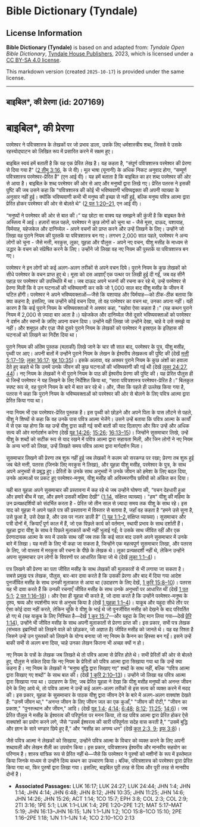 # Bible Dictionary (Tyndale)

## License Information

**Bible Dictionary (Tyndale)** is based on and adapted from: _Tyndale Open Bible Dictionary_, [Tyndale House Publishers](https://tyndaleopenresources.com/), 2023, which is licensed under a [CC BY-SA 4.0 license](https://creativecommons.org/licenses/by-sa/4.0/legalcode.en).

This markdown version (created `2025-10-17`) is provided under the same license.



--------------------------------

## बाइबिल*, की प्रेरणा (id: 207169)

बाइबिल\*, की प्रेरणा
====================

परमेश्वर ने पवित्रशास्त्र के लेखकों पर जो प्रभाव डाला, उसके लिए धर्मशास्त्रीय शब्द, जिससे वे उसके रहस्योद्घाटन को लिखित रूप में प्रसारित करने में सक्षम हुए।

बाइबिल स्वयं हमें बताती है कि यह एक प्रेरित लेख है। यह कहता है, "संपूर्ण पवित्रशास्त्र परमेश्वर की प्रेरणा से दिया गया है" ([2 तीमु 3:16](https://ref.ly/2Tim3:16), के जे वी)। मूल भाषा (यूनानी) के अधिक निकट अनुवाद होगा, “सम्पूर्ण पवित्रशास्त्र परमेश्वर\-प्रेरित है” (एन आई वी)। यह हमें बताता है कि बाइबिल का हर शब्द परमेश्वर की ओर से आया है। बाइबिल के शब्द परमेश्वर की ओर से आए और मनुष्यों द्वारा लिखे गए। प्रेरित पतरस ने इसकी पुष्टि की जब उसने कहा कि "पवित्रशास्त्र की कोई भी भविष्यवाणी भविष्यद्वक्ता की अपनी व्याख्या के अनुसार नहीं हुई। क्योंकि भविष्यवाणी कभी भी मनुष्य की इच्छा से नहीं हुई, बल्कि मनुष्य पवित्र आत्मा द्वारा प्रेरित होकर परमेश्वर की ओर से बोलते थे" ([2 पत 1:20–21](https://ref.ly/2Pet1:20-2Pet1:21), एन आई वी)।

“मनुष्यों ने परमेश्वर की ओर से बात की।” यह छोटा सा वाक्य यह समझने की कुंजी है कि बाइबल कैसे अस्तित्व में आई। हज़ारों साल पहले, परमेश्वर ने कुछ लोगों को चुना था \- जैसे मूसा, दाऊद, यशायाह, यिर्मयाह, यहेजकेल और दानिय्येल \- अपने वचनों को प्राप्त करने और उन्हें लिखने के लिए। उन्होंने जो लिखा वह पुराने नियम की पुस्तकें या पवित्रशास्त्र बन गए। लगभग 2,000 साल पहले, परमेश्वर ने अन्य लोगों को चुना \- जैसे मत्ती, मरकुस, लूका, यूहन्ना और पौलुस \- अपने नए वचन, यीशु मसीह के माध्यम से उद्धार के वचन को संप्रेषित करने के लिए। उन्होंने जो लिखा वह नए नियम की पुस्तकें या पवित्रशास्त्र बन गए।

परमेश्‍वर ने इन लोगों को कई अलग\-अलग तरीकों से अपने वचन दिये। पुराने नियम के कुछ लेखकों को सीधे परमेश्वर के वचन प्राप्त हुए थे। मूसा को दस आज्ञाएँ एक पत्थर पर लिखी हुई दी गईं, जब वह सीनै पहाड़ पर परमेश्वर की उपस्थिति में था। जब दाऊद अपने भजनों की रचना कर रहे थे, उन्हें परमेश्वर से प्रेरणा मिली कि वे उन घटनाओं की भविष्यवाणी कर सकें जो 1,000 साल बाद यीशु मसीह के जीवन में घटित होंगी। परमेश्वर ने अपने भविष्यवक्ताओं—जैसे कि यशायाह और यिर्मयाह—को ठीक\-ठीक बताया कि क्या कहना है; इसलिए, जब उन्होंने कोई वचन दिया, तो वह परमेश्वर का वचन था, उनका अपना नहीं। यही कारण है कि कई पुराने नियम के भविष्यवक्ताओं ने अक्सर कहा, "यहोवा ऐसा कहता है।" (यह कथन पुराने नियम में 2,000 से ज़्यादा बार आता है।) यहेजकेल और दानिय्येल जैसे दूसरे भविष्यवक्ताओं को परमेश्वर ने दर्शन और स्वप्नों के ज़रिए अपना वचन दिया। उन्होंने वही लिखा जो उन्होंने देखा, चाहे वे उसे समझे या नहीं। और शमूएल और एज्रा जैसे दूसरे पुराने नियम के लेखकों को परमेश्वर ने इस्राएल के इतिहास की घटनाओं को लिखने का निर्देश दिया था।

पुराने नियम की अंतिम पुस्तक (मलाकी) लिखे जाने के चार सौ साल बाद, परमेश्वर के पुत्र, यीशु मसीह, पृथ्वी पर आए। अपनी बातों में उन्होंने पुराने नियम के लेखन के ईश्वरीय लेखकत्व की पुष्टि की (देखें [मत्ती 5:17–19](https://ref.ly/Matt5:17-Matt5:19); [लूका 16:17](https://ref.ly/Luke16:17); [यूह 10:35](https://ref.ly/John10:35))। इसके अलावा, वह अक्सर पुराने नियम के कुछ अंशों का हवाला देते हुए कहते थे कि उनमें उनके जीवन की कुछ घटनाओं की भविष्यवाणी की गई थी (देखें [लूका 24:27, 44](https://ref.ly/Luke24:27))। नए नियम के लेखकों ने भी पुराने नियम के पाठ की ईश्वरीय प्रेरणा की पुष्टि की। यह प्रेरित पौलुस ही थे जिन्हें परमेश्वर ने यह लिखने के लिए निर्देशित किया था, “सारा पवित्रशास्त्र परमेश्वर\-प्रेरित है।” बिलकुल स्पष्ट रूप से, वह पुराने नियम के बारे में बात कर रहे थे। और, जैसा कि पहले ही उल्लेख किया गया है, पतरस ने कहा कि पुराने नियम के भविष्यवक्ताओं को परमेश्वर की ओर से बोलने के लिए पवित्र आत्मा द्वारा प्रेरित किया गया था।

नया नियम भी एक परमेश्वर\-प्रेरित पुस्तक है। इस पृथ्वी को छोड़ने और अपने पिता के पास लौटने से पहले, यीशु ने शिष्यों से कहा कि वह उनके पास पवित्र आत्मा भेजेंगे। उसने उन्हें बताया कि पवित्र आत्मा के कार्यों में से एक यह होगा कि वह उन्हें यीशु द्वारा कही गई सभी बातों की याद दिलाएगा और फिर उन्हें और अधिक सत्य की ओर मार्गदर्शन करेगा (देखें [यूह 14:26](https://ref.ly/John14:26); [15:26](https://ref.ly/John15:26); [16:13–15](https://ref.ly/John16:13-John16:15))। जिन्होंने सुसमाचार लिखे, उन्हें यीशु के शब्दों को सटीक रूप से याद रखने में पवित्र आत्मा द्वारा सहायता मिली, और जिन लोगों ने नए नियम के अन्य भागों को लिखा, उन्हें लिखते समय पवित्र आत्मा द्वारा मार्गदर्शन मिला।

सुसमाचार लिखने की प्रेरणा तब शुरू नहीं हुई जब लेखकों ने कलम को सरकण्ड पर रखा; प्रेरणा तब शुरू हुई जब चेले मत्ती, पतरस (जिनके लिए मरकुस ने लिखा), और यूहन्ना यीशु मसीह, परमेश्वर के पुत्र, के साथ अपने अनुभवों से प्रबुद्ध हुए। प्रेरितों के उनके साथ अनुभवों ने उनके जीवन को हमेशा के लिए बदल दिया, उनके आत्माओं पर प्रकट हुए परमेश्वर\-मनुष्य, यीशु मसीह की अविस्मरणीय छवियों को अंकित कर दिया।

यही बात यूहन्ना अपने सुसमाचार की प्रस्तावना में कह रहे थे जब उन्होंने घोषणा की, “वचन देहधारी हुआ और हमारे बीच में रहा, और हमने उसकी महिमा देखी” ([1:14](https://ref.ly/John1:14), संक्षिप्त व्याख्या)। "हम" यीशु की महिमा के उन प्रत्यक्षदर्शियों को संदर्भित करता है \- प्रेरित जो तीन साल से ज़्यादा समय तक यीशु के साथ रहे। इस याद को यूहन्ना ने अपने पहले पत्र की प्रस्तावना में विस्तार से बताया है, जहाँ वह कहता है “हमने उसे सुना है, उसे छुआ है, उसे देखा है, और उस पर नज़र डाली है” ([1 यूह 1:1–2](https://ref.ly/1John1:1-1John1:2),संक्षिप्त व्याख्या)। सुसमाचार और पत्री दोनों में, क्रियाएँ पूर्ण काल में हैं, जो एक पिछले कार्य को वर्तमान, स्थायी प्रभाव के साथ दर्शाती हैं। यूहन्ना द्वारा यीशु के साथ वे पिछले मुलाकातें कभी नहीं भुलाई गईं; वे उसके साथ जीवित रहीं और एक प्रेरणादायक आत्मा के रूप में उसके साथ रहीं जब तक कि कई साल बाद उसने अपने सुसमाचार में उनके बारे में लिखा। यह मत्ती के लिए भी कहा जा सकता है, जिन्होंने एक महत्वपूर्ण सुसमाचार लिखा, और पतरस के लिए, जो वास्तव में मरकुस की रचना के पीछे के लेखक थे। लूका प्रत्यक्षदर्शी नहीं थे, लेकिन उन्होंने अपना सुसमाचार उन लोगों के विवरणों पर आधारित किया जो थे (देखें [लूका 1:1–4](https://ref.ly/Luke1:1-Luke1:4))।

पत्र लिखने की प्रेरणा का पता जीवित मसीह के साथ लेखकों की मुलाकातों से भी लगाया जा सकता है। सबसे प्रमुख पत्र लेखक, पौलुस, बार\-बार दावा करते है कि उसकी प्रेरणा और बाद में दिया गया आदेश पुनर्जीवित मसीह के साथ उनकी मुलाकात से आया था (उदाहरण के लिए देखें, [1 कुरि 15:8–10](https://ref.ly/1Cor15:8-1Cor15:10))। पतरस यह भी दावा करते हैं कि उनकी रचनाएँ जीवित मसीह के साथ उनके अनुभवों पर आधारित थीं (देखें [1 पत 5:1](https://ref.ly/1Pet5:1); [2 पत 1:16–18](https://ref.ly/2Pet1:16-2Pet1:18))। और ऐसा ही यूहन्ना भी करते है, जो दावा करते है कि उन्होंने परमेश्वर\-मनुष्य के दृश्य, श्रव्य और स्पर्शनीय रूप से अनुभव किया है (देखें [1 यूहन्ना 1:1–4](https://ref.ly/1John1:1-1John1:4))। याकूब और यहूदा सीधे तौर पर ऐसा कोई दावा नहीं करते, लेकिन चूंकि वे यीशु के भाई थे जो पुनर्जीवित मसीह को देखने के बाद परिवर्तित हो गए थे (यह याकूब के लिए निश्चित है—देखें [1 कुर 15:7](https://ref.ly/1Cor15:7)—और यहूदा के लिए मान लिया गया—देखें [प्रेरि 1:14](https://ref.ly/Acts1:14)), उन्होंने भी जीवित मसीह के साथ अपनी मुलाकातों से प्रेरणा प्राप्त की। इस प्रकार, सभी पत्र लेखक (संभवतः इब्रानियों को लिखने वाले को छोड़कर, जो अज्ञात है) जीवित मसीह को जानते थे। यह वह रिश्ता है जिसने उन्हें उन पुस्तकों को लिखने के योग्य बनाया जो नए नियम के कैनन का हिस्सा बन गईं। इसने उन्हें बाकी सभी से अलग बना दिया, चाहे उनका लेखन कितना भी अच्छा क्यों न हो।

नए नियम के पत्रों के लेखक जब लिखते थे तो पवित्र आत्मा से प्रेरित होते थे। सभी प्रेरितों की ओर से बोलते हुए, पौलुस ने संकेत दिया कि नए नियम के प्रेरितों को पवित्र आत्मा द्वारा सिखाया गया था कि उन्हें क्या कहना है। नए नियम के लेखकों ने “मनुष्य बुद्धि द्वारा सिखाए गए” शब्दों के साथ नहीं, बल्कि “पवित्र आत्मा द्वारा सिखाए गए शब्दों” के साथ बात की। (देखें [1 कुरि 2:10–13](https://ref.ly/1Cor2:10-1Cor2:13))। उन्होंने जो लिखा वह पवित्र आत्मा द्वारा सिखाया गया था। उदाहरण के लिए, जब प्रेरित यूहन्ना ने देखा कि यीशु मसीह मनुष्यों को अनन्त जीवन देने के लिए आये थे, तो पवित्र आत्मा ने उन्हें कई अलग\-अलग तरीकों से इस सत्य को व्यक्त करने में मदद की। इस प्रकार, यूहन्ना के सुसमाचार के पाठक यीशु द्वारा जीवन देने के बारे में अलग\-अलग वाक्यांश देखते हैं: "उनमें जीवन था," "अनन्त जीवन के लिए जीवन जल का एक कुआँ," "जीवन की रोटी," "जीवन का प्रकाश," "पुनरुत्थान और जीवन," आदि। (देखें [यूह 1:4](https://ref.ly/John1:4); [4:14](https://ref.ly/John4:14); [6:48](https://ref.ly/John6:48); [8:12](https://ref.ly/John8:12); [11:25](https://ref.ly/John11:25); [14:6](https://ref.ly/John14:6))। जब प्रेरित पौलुस ने मसीह के ईश्वरत्व की परिपूर्णता पर मनन किया, तो वह पवित्र आत्मा द्वारा प्रेरित होकर ऐसे वाक्यांशों का प्रयोग करने लगे, जैसे “उसमें ईश्वरत्व की सारी परिपूर्णता सदेह वास करती है,” “उसमें बुद्धि और ज्ञान के सारे भण्डार छिपे हुए हैं,” और “मसीह का अगम्य धन” (देखें [कुल 2:3, 9](https://ref.ly/Col2:3); [इफ 3:8](https://ref.ly/Eph3:8))।

जैसे पवित्र आत्मा ने लेखकों को सिखाया, उन्होंने पवित्र आत्मा के विचार को व्यक्त करने के लिए अपनी शब्दावली और लेखन शैली का उपयोग किया। इस प्रकार, पवित्रशास्त्र ईश्वरीय और मानवीय सहयोग का परिणाम है। शास्त्र यांत्रिक रूप से प्रेरित नहीं थे—जैसे कि परमेश्वर ने पुरुषों को मशीनों के रूप में इस्तेमाल किया जिनके माध्यम से उन्होंने दिव्य कथन का उच्चारण किया। बल्कि, पवित्रशास्त्र को परमेश्वर द्वारा प्रेरित किया गया था, फिर पुरुषों द्वारा लिखा गया। इसलिए, बाइबिल पूरी तरह से दिव्य और पूरी तरह से मानवीय दोनों है।

* **Associated Passages:** LUK 16:17; LUK 24:27; LUK 24:44; JHN 1:4; JHN 1:14; JHN 4:14; JHN 6:48; JHN 8:12; JHN 10:35; JHN 11:25; JHN 14:6; JHN 14:26; JHN 15:26; ACT 1:14; 1CO 15:7; EPH 3:8; COL 2:3; COL 2:9; 2TI 3:16; 1PE 5:1; LUK 1:1–LUK 1:4; 2PE 1:20–2PE 1:21; MAT 5:17–MAT 5:19; JHN 16:13–JHN 16:15; 1JN 1:1–1JN 1:2; 1CO 15:8–1CO 15:10; 2PE 1:16–2PE 1:18; 1JN 1:1–1JN 1:4; 1CO 2:10–1CO 2:13

